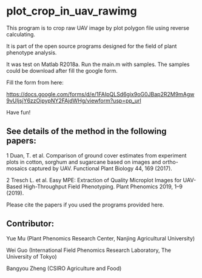 # plot_crop_in_uav_rawimg
This program is to crop raw UAV image by plot polygon file using reverse calculating. 

It is part of the open source programs designed for the field of plant phenotype analysis. 

It was test on Matlab R2018a. Run the main.m with samples.
The samples could be download after fill the google form.

Fill the form from here:

https://docs.google.com/forms/d/e/1FAIpQLSd6gix9oG0JBap2R2M9mAgw9vUIjsjY6zzOipypNY2FAjdWHg/viewform?usp=pp_url

Have fun!

## See details of the method in the following papers: 
1 Duan, T. et al. Comparison of ground cover estimates from experiment plots in cotton, sorghum and sugarcane based on images and ortho-mosaics captured by UAV. Functional Plant Biology 44, 169 (2017). 

2 Tresch L. et al. Easy MPE: Extraction of Quality Microplot Images for UAV-Based High-Throughput Field Phenotyping. Plant Phenomics 2019, 1–9 (2019). 

Please cite the papers if you used the programs provided here.

## Contributor: 
Yue Mu (Plant Phenomics Research Center, Nanjing Agricultural University) 

Wei Guo (International Field Phenomics Research Laboratory, The University of Tokyo) 

Bangyou Zheng (CSIRO Agriculture and Food)
